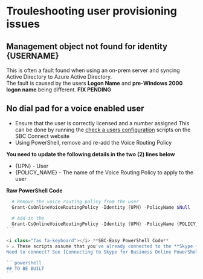 # Trouleshooting user provisioning issues

## Management object not found for identity {USERNAME}
This is often a fault found when using an on-prem server and syncing Active Directory to Azure Active Directory.\
The fault is caused by the users **Logon Name** and **pre-Windows 2000 logon name** being different.
**FIX PENDING**


## No dial pad for a voice enabled user
- Ensure that the user is correctly licensed and a number assigned
  This can be done by running the [check a users configuration](check-user-configuration.md) scripts on the SBC Connect website
- Using PowerShell, remove and re-add the Voice Routing Policy

**You need to update the following details in the two (2) lines below**
- {UPN} - User 
- {POLICY_NAME} - The name of the Voice Routing Policy to apply to the user

<i class="fas fa-terminal"></i> **Raw PowerShell Code**

````PowerShell
  # Remove the voice routing policy from the user
  Grant-CsOnlineVoiceRoutingPolicy -Identity {UPN} -PolicyName $Null
  
  # Add in the 
  Grant-CsOnlineVoiceRoutingPolicy -Identity {UPN} -PolicyName {POLICY_NAME}
```

<i class="fas fa-keyboard"></i> **SBC-Easy PowerShell Code**
> ⚠ These scripts assume that you've already connected to the **Skype for Business Online PowerShell Module**.\
Need to connect? See [Connecting to Skype for Business Online PowerShell Module](connecting-to-sfbo-ps-module.md)

```powershell
## TO BE BUILT
```

